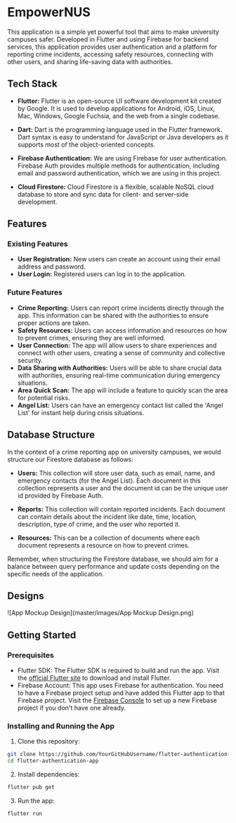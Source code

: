 # EmpowerNUS

This application is a simple yet powerful tool that aims to make university campuses safer. Developed in Flutter and using Firebase for backend services, this application provides user authentication and a platform for reporting crime incidents, accessing safety resources, connecting with other users, and sharing life-saving data with authorities. 

## Tech Stack

- **Flutter:** Flutter is an open-source UI software development kit created by Google. It is used to develop applications for Android, iOS, Linux, Mac, Windows, Google Fuchsia, and the web from a single codebase.
  
- **Dart:** Dart is the programming language used in the Flutter framework. Dart syntax is easy to understand for JavaScript or Java developers as it supports most of the object-oriented concepts.

- **Firebase Authentication:** We are using Firebase for user authentication. Firebase Auth provides multiple methods for authentication, including email and password authentication, which we are using in this project.
  
- **Cloud Firestore:** Cloud Firestore is a flexible, scalable NoSQL cloud database to store and sync data for client- and server-side development.

## Features

### Existing Features

- **User Registration:** New users can create an account using their email address and password.
- **User Login:** Registered users can log in to the application.

### Future Features

- **Crime Reporting:** Users can report crime incidents directly through the app. This information can be shared with the authorities to ensure proper actions are taken.
- **Safety Resources:** Users can access information and resources on how to prevent crimes, ensuring they are well informed.
- **User Connection:** The app will allow users to share experiences and connect with other users, creating a sense of community and collective security.
- **Data Sharing with Authorities:** Users will be able to share crucial data with authorities, ensuring real-time communication during emergency situations.
- **Area Quick Scan:** The app will include a feature to quickly scan the area for potential risks.
- **Angel List:** Users can have an emergency contact list called the 'Angel List' for instant help during crisis situations.

## Database Structure

In the context of a crime reporting app on university campuses, we would structure our Firestore database as follows:

- **Users:** This collection will store user data, such as email, name, and emergency contacts (for the Angel List). Each document in this collection represents a user and the document id can be the unique user id provided by Firebase Auth.

- **Reports:** This collection will contain reported incidents. Each document can contain details about the incident like date, time, location, description, type of crime, and the user who reported it.

- **Resources:** This can be a collection of documents where each document represents a resource on how to prevent crimes.

Remember, when structuring the Firestore database, we should aim for a balance between query performance and update costs depending on the specific needs of the application.

## Designs

![App Mockup Design](master/images/App Mockup Design.png)


## Getting Started

### Prerequisites

- Flutter SDK: The Flutter SDK is required to build and run the app. Visit the [official Flutter site](https://flutter.dev/) to download and install Flutter.
- Firebase Account: This app uses Firebase for authentication. You need to have a Firebase project setup and have added this Flutter app to that Firebase project. Visit the [Firebase Console](https://console.firebase.google.com) to set up a new Firebase project if you don't have one already.

### Installing and Running the App

1. Clone this repository:

```bash
git clone https://github.com/YourGitHubUsername/flutter-authentication-app.git
cd flutter-authentication-app
```

2. Install dependencies:

```bash
flutter pub get


```

3. Run the app:

```bash
flutter run
```

